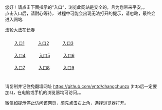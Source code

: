 您好！请点击下面指示的“入口”，浏览此网站是安全的，且为您带来平安。。 <br/>
点击入口后，请耐心等待， 过程中可能会出现无法打开的提示，请忽略，最终会进入网站. </br>

法轮大法在长春<br/>
<div style="padding:10px"><a style="margin:20px" target="_blank" href="https://dk3vcqlfers9d.cloudfront.net/2Qpsp?mmjayanf" id="ccLink1" rel="nofollow">入口1</a> <a target="_blank" style="margin:20px" href="https://d2k2nxinv6n1qm.cloudfront.net/2Qpsp?grzjr" id="ccLink2" rel="nofollow">入口2</a> <a style="margin:20px" target="_blank" href="https://d2b6wqb91vuqld.cloudfront.net/2Qpsp?jjstvtp" id="ccLink3" rel="nofollow">入口3</a></div>

<div style="padding:10px" ><a style="margin:20px" target="_blank" href="https://dk3vcqlfers9d.cloudfront.net/2Qpsp?mmjayanf" id="ccLink4" rel="nofollow">入口4</a> <a style="margin:20px" href="https://d2k2nxinv6n1qm.cloudfront.net/2Qpsp?grzjr" target="_blank" id="ccLink5" rel="nofollow">入口5</a> <a style="margin:20px" href="https://d2b6wqb91vuqld.cloudfront.net/2Qpsp?jjstvtp" target="_blank" id="ccLink6" rel="nofollow">入口6</a></div>

<div style="padding:10px"><a style="margin:20px" target="_blank" href="https://dk3vcqlfers9d.cloudfront.net/2Qpsp?mmjayanf" id="ccLink7" rel="nofollow">入口7</a> <a style="margin:20px" href="https://d2k2nxinv6n1qm.cloudfront.net/2Qpsp?grzjr" target="_blank" id="ccLink8" rel="nofollow">入口8</a> <a style="margin:20px" target="_blank" href="https://d2b6wqb91vuqld.cloudfront.net/2Qpsp?jjstvtp" id="ccLink9" rel="nofollow">入口9</a></div>

<br/>



请复制并记住免翻墙网址 https://github.com/yntd/changchunzx (http后一定要加s)，在电脑或手机的浏览器均可访问。。<br/>

微信如提示停止访问该网页，须先点击右上角，选择浏览器打开。
